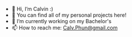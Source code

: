- 👋 Hi, I’m Calvin :)
- 👀 You can find all of my personal projects here!
- 🌱 I’m currently working on my Bachelor's
- 📫 How to reach me: Calv.Phun@gmail.com

<!---
calphun/calphun is a ✨ special ✨ repository because its `README.md` (this file) appears on your GitHub profile.
You can click the Preview link to take a look at your changes.
--->
